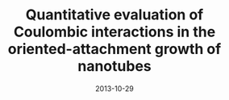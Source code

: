 ---
title: "### Quantitative evaluation of Coulombic interactions in the oriented-attachment growth of nanotubes"
collection: publications
permalink: /publication/1 2013-analyst-OA-CNT
date: 2013-10-29
venue: 'Analyst'
paperurl: '/files/pdf/research/paper1.pdf'
link: 'https://pubs.rsc.org/en/content/articlelanding/2013/an/c3an01261a/unauth'
citation: 'Zhang, Y., He, W., Wen, K., Wang, X., Lu, H., Lin, X. and Dickerson, J.H., 2013. Analyst, 139(2), pp.371-374.'
---